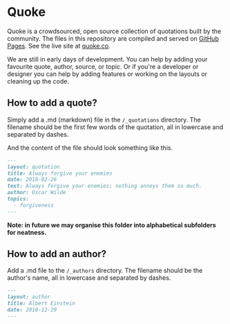 Quoke
=====

Quoke is a crowdsourced, open source collection of quotations built by the community. The files in this repository are compiled and served on [GitHub Pages](https://pages.github.com/). See the live site at [quoke.co](https://quoke.co).

We are still in early days of development. You can help by adding your favourite quote, author, source, or topic. Or if you're a developer or designer you can help by adding features or working on the layouts or cleaning up the code.

How to add a quote?
-------------------

Simply add a .md (markdown) file in the `/_quotations` directory. The filename should be the first few words of the quotation, all in lowercase and separated by dashes.

And the content of the file should look something like this.

```markdown
---
layout: quotation
title: Always forgive your enemies
date: 2018-02-26
text: Always forgive your enemies; nothing annoys them so much.
author: Oscar Wilde
topics: 
  - forgiveness
---
```

__Note: in future we may organise this folder into alphabetical subfolders for neatness.__

How to add an author?
---------------------

Add a .md file to the `/_authors` directory. The filename should be the author's name, all in lowercase and separated by dashes.

```markdown
---
layout: author
title: Albert Einstein
date: 2018-12-29
---
```
